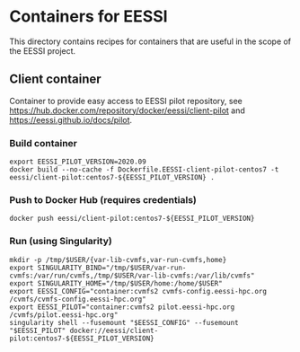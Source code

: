 # Containers for EESSI

This directory contains recipes for containers that are useful in the scope of the EESSI project.

## Client container

Container to provide easy access to EESSI pilot repository,
see https://hub.docker.com/repository/docker/eessi/client-pilot and https://eessi.github.io/docs/pilot.

### Build container

```shell
export EESSI_PILOT_VERSION=2020.09
docker build --no-cache -f Dockerfile.EESSI-client-pilot-centos7 -t eessi/client-pilot:centos7-${EESSI_PILOT_VERSION} .
```

### Push to Docker Hub (requires credentials)

```
docker push eessi/client-pilot:centos7-${EESSI_PILOT_VERSION}
```

### Run (using Singularity)

```
mkdir -p /tmp/$USER/{var-lib-cvmfs,var-run-cvmfs,home}
export SINGULARITY_BIND="/tmp/$USER/var-run-cvmfs:/var/run/cvmfs,/tmp/$USER/var-lib-cvmfs:/var/lib/cvmfs"
export SINGULARITY_HOME="/tmp/$USER/home:/home/$USER"
export EESSI_CONFIG="container:cvmfs2 cvmfs-config.eessi-hpc.org /cvmfs/cvmfs-config.eessi-hpc.org"
export EESSI_PILOT="container:cvmfs2 pilot.eessi-hpc.org /cvmfs/pilot.eessi-hpc.org"
singularity shell --fusemount "$EESSI_CONFIG" --fusemount "$EESSI_PILOT" docker://eessi/client-pilot:centos7-${EESSI_PILOT_VERSION}
```
